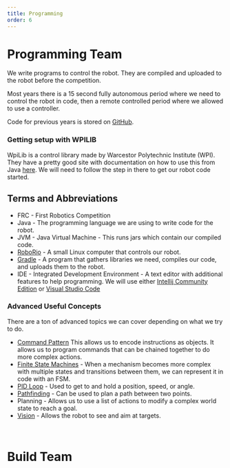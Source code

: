 ```yaml
---
title: Programming
order: 6
---
```

# Programming Team

We write programs to control the robot.  They are compiled and uploaded to the robot before the competition.

Most years there is a 15 second fully autonomous period where we need to control the robot in code, then a remote controlled
period where we allowed to use a controller.

Code for previous years is stored on [GitHub](https://github.com/team1091).

### Getting setup with WPILIB
WpiLib is a control library made by Warcestor Polytechnic Institute (WPI).  They have a pretty good site with documentation on how to use this from Java
[here](https://docs.wpilib.org).  We will need to follow the step in there to get our robot code started.

## Terms and Abbreviations
* FRC - First Robotics Competition
* Java - The programming language we are using to write code for the robot.
* JVM - Java Virtual Machine - This runs jars which contain our compiled code.
* [RoboRio](https://www.andymark.com/products/ni-roborio) - A small Linux computer that controls our robot.
* [Gradle](https://gradle.org/) - A program that gathers libraries we need, compiles our code, and uploads them to the robot.
* IDE - Integrated Development Environment - A text editor with additional features to help programming.  We will use either [Intellij Community Edition](https://www.jetbrains.com/idea/download/) or [Visual Studio Code](https://code.visualstudio.com/)


### Advanced Useful Concepts
There are a ton of advanced topics we can cover depending on what we try to do.

* [Command Pattern](https://gameprogrammingpatterns.com/command.html) This allows us to encode instructions as objects.  It allows
 us to program commands that can be chained together to do more complex actions. 
* [Finite State Machines](https://gamedevelopment.tutsplus.com/tutorials/finite-state-machines-theory-and-implementation--gamedev-11867) - When a mechanism
becomes more complex with multiple states and transitions between them, we can represent it in code with an FSM.
* [PID Loop](https://frc-pdr.readthedocs.io/en/latest/control/pid_control.html) - Used to get to and hold a position, speed, or angle.
* [Pathfinding](https://www.redblobgames.com/pathfinding/a-star/introduction.html) - Can be used to plan a path between two points.
* Planning - Allows us to use a list of actions to modify a complex world state to reach a goal.
* [Vision](https://docs.wpilib.org/en/stable/docs/software/vision-processing/index.html) - Allows the robot to see and aim at targets.


<br>

# Build Team
